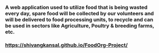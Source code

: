 ### A web application used to utilize food that is being wasted every day, spare food will be collected by our volunteers and will be delivered to food processing units, to recycle and can be used in sectors like Agriculture, Poultry & breeding farms, etc.

### https://shivangkansal.github.io/FoodOrg-Project/
